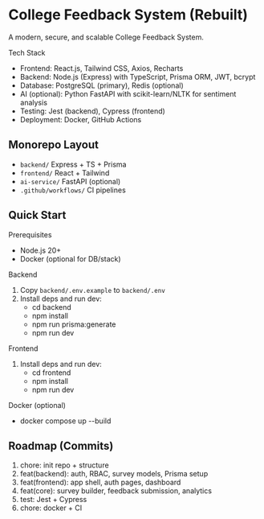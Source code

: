 # College Feedback System (Rebuilt)

A modern, secure, and scalable College Feedback System.

Tech Stack
- Frontend: React.js, Tailwind CSS, Axios, Recharts
- Backend: Node.js (Express) with TypeScript, Prisma ORM, JWT, bcrypt
- Database: PostgreSQL (primary), Redis (optional)
- AI (optional): Python FastAPI with scikit-learn/NLTK for sentiment analysis
- Testing: Jest (backend), Cypress (frontend)
- Deployment: Docker, GitHub Actions

## Monorepo Layout
- `backend/` Express + TS + Prisma
- `frontend/` React + Tailwind
- `ai-service/` FastAPI (optional)
- `.github/workflows/` CI pipelines

## Quick Start

Prerequisites

- Node.js 20+
- Docker (optional for DB/stack)

Backend

1) Copy `backend/.env.example` to `backend/.env`
2) Install deps and run dev:
	- cd backend
	- npm install
	- npm run prisma:generate
	- npm run dev

Frontend

1) Install deps and run dev:
	- cd frontend
	- npm install
	- npm run dev

Docker (optional)

- docker compose up --build

## Roadmap (Commits)

1. chore: init repo + structure
2. feat(backend): auth, RBAC, survey models, Prisma setup
3. feat(frontend): app shell, auth pages, dashboard
4. feat(core): survey builder, feedback submission, analytics
5. test: Jest + Cypress
6. chore: docker + CI
